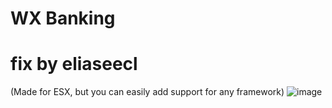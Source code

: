 # WX Banking
# fix by eliaseecl
(Made for ESX, but you can easily add support for any framework)
![image](https://github.com/nwvh/wx_banking/assets/76164598/a760117c-e008-4ad9-b800-ec455614adf8)
